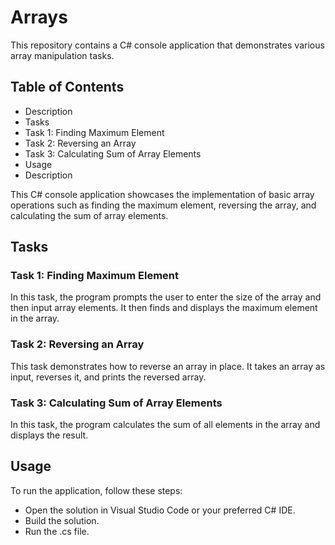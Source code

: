 
# Arrays

This repository contains a C# console application that demonstrates various array manipulation tasks.
 
## Table of Contents
- Description
- Tasks
- Task 1: Finding Maximum Element
- Task 2: Reversing an Array
- Task 3: Calculating Sum of Array Elements
- Usage
- Description

This C# console application showcases the implementation of basic array operations such as finding the maximum element, reversing the array, and calculating the sum of array elements.

## Tasks
### Task 1: Finding Maximum Element
In this task, the program prompts the user to enter the size of the array and then input array elements. It then finds and displays the maximum element in the array.

### Task 2: Reversing an Array
This task demonstrates how to reverse an array in place. It takes an array as input, reverses it, and prints the reversed array.

### Task 3: Calculating Sum of Array Elements
In this task, the program calculates the sum of all elements in the array and displays the result.

## Usage
To run the application, follow these steps:

- Open the solution in Visual Studio Code or your preferred C# IDE.
- Build the solution.
- Run the .cs file.

